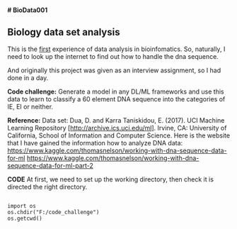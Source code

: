 <h4># BioData001</h4>
<h2>Biology data set analysis</h2>

This is the <u>first</u> experience of data analysis in bioinfomatics.
So, naturally, I need to look up the internet to find out how to handle the dna sequence.

And originally this project was given as an interview assignment, so I had done in a day.

<b>Code challenge:</b>
Generate a model in any DL/ML frameworks and use this data to learn to classify
a 60 element DNA sequence into the categories of IE, EI or neither.

<b>Reference:</b>
Data set: Dua, D. and Karra Taniskidou, E. (2017). UCI Machine Learning Repository [http://archive.ics.uci.edu/ml].
Irvine, CA: University of California, School of Information and Computer Science.
Here is the website that I have gained the information how to analyze DNA data:
https://www.kaggle.com/thomasnelson/working-with-dna-sequence-data-for-ml
https://www.kaggle.com/thomasnelson/working-with-dna-sequence-data-for-ml-part-2

<b>CODE</b>
At first, we need to set up the working directory, then check it is directed the right directory.
<pre><code>
import os
os.chdir("F:/code_challenge")
os.getcwd()
</code></pre>

